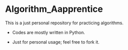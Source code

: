 # Algorithm_Aapprentice
This is a just personal repository for practicing algorithms. 

- Codes are mostly written in Python.

- Just for personal usage; feel free to fork it. 

